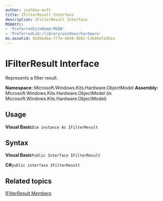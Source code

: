 ```yaml
---
author: joshbax-msft
title: IFilterResult Interface
description: IFilterResult Interface
MSHAttr:
- 'PreferredSiteName:MSDN'
- 'PreferredLib:/library/windows/hardware'
ms.assetid: 02d6edba-777e-4d50-9001-53b49afa3b2a
---
```


# IFilterResult Interface


Represents a filter result.

**Namespace:** Microsoft.Windows.Kits.Hardware.ObjectModel **Assembly:** Microsoft.Windows.Kits.Hardware.ObjectModel (in Microsoft.Windows.Kits.Hardware.ObjectModel)

## Usage


**Visual Basic**`Dim instance As IFilterResult`

## Syntax


**Visual Basic**`Public Interface IFilterResult`

**C#**`public interface IFilterResult`

## Related topics


[IFilterResult Members](ifilterresult-members.md)

 

 







